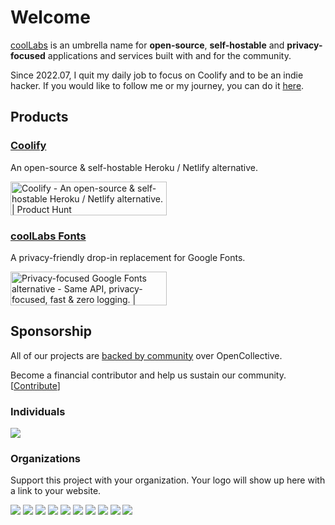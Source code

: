 # Welcome

[coolLabs](https://coollabs.io) is an umbrella name for **open-source**, **self-hostable** and **privacy-focused** applications and services built with and for the community.

Since 2022.07, I quit my daily job to focus on Coolify and to be an indie hacker. If you would like to follow me or my journey, you can do it [here](https://twitter.com/andrasbacsai).

## Products
### [Coolify](./coolify/about)
An open-source & self-hostable Heroku / Netlify alternative.

<a href="https://www.producthunt.com/posts/coolify?utm_source=badge-featured&amp;utm_medium=badge&amp;utm_souce=badge-coolify" target="_blank"><img src="https://api.producthunt.com/widgets/embed-image/v1/featured.svg?post_id=338273&amp;theme=dark" alt="Coolify - An open-source &amp; self-hostable Heroku / Netlify alternative. | Product Hunt" style="width: 250px; height: 54px;" loading="lazy" width="250" height="54"></a>

### [coolLabs Fonts](./fonts/about)
A privacy-friendly drop-in replacement for Google Fonts.

<a href="https://www.producthunt.com/posts/privacy-focused-google-fonts-alternative?utm_source=badge-featured&amp;utm_medium=badge&amp;utm_souce=badge-privacy-focused-google-fonts-alternative" target="_blank"><img src="https://api.producthunt.com/widgets/embed-image/v1/featured.svg?post_id=330902&amp;theme=dark" alt="Privacy-focused Google Fonts alternative - Same API, privacy-focused, fast &amp; zero logging. | Product Hunt" style="width: 250px; height: 54px;" width="250" height="54"></a>

## Sponsorship
All of our projects are [backed by community](https://opencollective.com/coollabsio) over OpenCollective.

Become a financial contributor and help us sustain our community. [[Contribute](https://opencollective.com/coollabsio/contribute)]

### Individuals

<a href="https://opencollective.com/coollabsio"><img src="https://opencollective.com/coollabsio/individuals.svg?width=890"></a>

### Organizations

Support this project with your organization. Your logo will show up here with a link to your website. 

<a href="https://opencollective.com/coollabsio/organization/0/website"><img src="https://opencollective.com/coollabsio/organization/0/avatar.svg"></a>
<a href="https://opencollective.com/coollabsio/organization/1/website"><img src="https://opencollective.com/coollabsio/organization/1/avatar.svg"></a>
<a href="https://opencollective.com/coollabsio/organization/2/website"><img src="https://opencollective.com/coollabsio/organization/2/avatar.svg"></a>
<a href="https://opencollective.com/coollabsio/organization/3/website"><img src="https://opencollective.com/coollabsio/organization/3/avatar.svg"></a>
<a href="https://opencollective.com/coollabsio/organization/4/website"><img src="https://opencollective.com/coollabsio/organization/4/avatar.svg"></a>
<a href="https://opencollective.com/coollabsio/organization/5/website"><img src="https://opencollective.com/coollabsio/organization/5/avatar.svg"></a>
<a href="https://opencollective.com/coollabsio/organization/6/website"><img src="https://opencollective.com/coollabsio/organization/6/avatar.svg"></a>
<a href="https://opencollective.com/coollabsio/organization/7/website"><img src="https://opencollective.com/coollabsio/organization/7/avatar.svg"></a>
<a href="https://opencollective.com/coollabsio/organization/8/website"><img src="https://opencollective.com/coollabsio/organization/8/avatar.svg"></a>
<a href="https://opencollective.com/coollabsio/organization/9/website"><img src="https://opencollective.com/coollabsio/organization/9/avatar.svg"></a>
